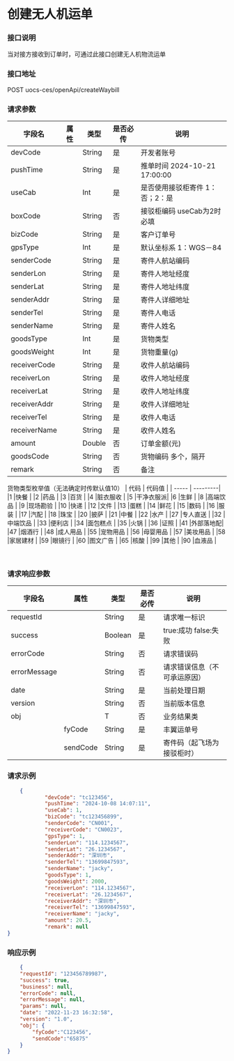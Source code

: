 
# 创建无人机运单

### 接口说明

当对接方接收到订单时，可通过此接口创建无人机物流运单

### 接口地址

POST
uocs-ces/openApi/createWaybill

### 请求参数

| 字段名       | 属性 | 类型   | 是否必传 | 说明                                    |
| ------------ | ---- | ------ | -------- | --------------------------------------- |
| devCode      |      | String | 是       | 开发者账号                           |
| pushTime     |      | String | 是       | 推单时间 2024-10-21 17:00:00            |
| useCab       |      | Int    | 是       | 是否使用接驳柜寄件 1：否；2：是  	    |
| boxCode      |      | String | 否       | 接驳柜编码 useCab为2时必填				|
| bizCode      |      | String | 是       | 客户订单号                                |
| gpsType      |      | Int    | 是       | 默认坐标系 1：WGS－84                   |
| senderCode   |      | String | 是       | 寄件人航站编码                          |
| senderLon    |      | String | 是       | 寄件人地址经度                          |
| senderLat    |      | String | 是       | 寄件人地址纬度                          |
| senderAddr   |      | String | 是       | 寄件人详细地址                          |
| senderTel    |      | String | 是       | 寄件人电话                              |
| senderName   |      | String | 是       | 寄件人姓名                              |
| goodsType    |      | Int    | 是       | 货物类型 			                    |
| goodsWeight  |      | Int    | 是       | 货物重量(g)                             |
| receiverCode |      | String | 是       | 收件人航站编码                          |
| receiverLon  |      | String | 是       | 收件人地址经度                          |
| receiverLat  |      | String | 是       | 收件人地址纬度                          |
| receiverAddr |      | String | 是       | 收件人详细地址                          |
| receiverTel  |      | String | 是       | 收件人电话                              |
| receiverName |      | String | 是       | 收件人姓名                              |
| amount       |      | Double | 否       | 订单金额(元)                            |
| goodsCode    |      | String | 否       | 货物编码 多个，隔开                     |
| remark       |      | String | 否       | 备注                                    |

货物类型枚举值（无法确定时传默认值10）
| 代码  | 代码值   |
| ----- | ---------|
|1		|快餐      |
|2		|药品      |
|3		|百货      |
|4		|脏衣服收  |
|5		|干净衣服派|
|6		|生鲜      |
|8		|高端饮品  |
|9		|现场勘验  |
|10		|快递      |
|12		|文件      |
|13		|蛋糕      |
|14		|鲜花      |
|15		|数码      |
|16		|服装      |
|17		|汽配      |
|18		|珠宝      |
|20		|披萨      |
|21		|中餐      |
|22		|水产      |
|27		|专人直送  |
|32		|中端饮品  |
|33		|便利店    |
|34		|面包糕点  |
|35		|火锅      |
|36		|证照      |
|41		|外部落地配|
|47		|烟酒行    |
|48		|成人用品  |
|55		|宠物用品  |
|56		|母婴用品  |
|57		|美妆用品  |
|58		|家居建材  |
|59		|眼镜行    |
|60		|图文广告  |
|65		|核酸      |
|99		|其他      |
|90		|血液品    |





​	
### 请求响应参数

| 字段名       | 属性     | 类型    | 是否必传 | 说明                       |
| ------------ | -------- | ------- | -------- | -------------------------- |
| requestId    |          | String  | 是       | 请求唯一标识               |
| success      |          | Boolean | 是       | true:成功 false:失败       |
| errorCode    |          | String  | 否       | 请求错误码                 |
| errorMessage |          | String  | 否       | 请求错误信息（不可承运原因）|
| date         |          | String  | 是       | 当前处理日期               |
| version      |          | String  | 否       | 当前版本信息               |
| obj          |          | T       | 否       | 业务结果类                 |
|              | fyCode   | String  | 是       | 丰翼运单号                   |
|              | sendCode | String  | 是       | 寄件码（起飞场为接驳柜时）    |


### 请求示例

```json
	{
			"devCode": "tc123456",
			"pushTime": "2024-10-08 14:07:11",
			"useCab": 1,
			"bizCode": "tc123456899",
			"senderCode": "CN001",
			"receiverCode": "CN0023",
			"gpsType": 1,
			"senderLon": "114.1234567",
			"senderLat": "26.1234567",
			"senderAddr": "深圳市",
			"senderTel": "13699847593",
			"senderName": "jacky",
			"goodsType": 1,
			"goodsWeight": 2000,
			"receiverLon": "114.1234567",
			"receiverLat": "26.1234567",
			"receiverAddr": "深圳市",
			"receiverTel": "13699847593",
			"receiverName": "jacky",
			"amount": 20.5,
			"remark": null
}
```

### 响应示例

```json
	{
	"requestId": "123456789987",
	"success": true,
	"business": null,
	"errorCode": null,
	"errorMessage": null,
	"params": null,
	"date": "2022-11-23 16:32:58",
	"version": "1.0",
	"obj": {
		"fyCode":"C123456",
		"sendCode":"65875"
	}
}
```